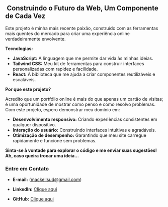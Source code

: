 ## ️ Construindo o Futuro da Web, Um Componente de Cada Vez

Este projeto é minha mais recente paixão, construído com as ferramentas mais quentes do mercado para criar uma experiência online verdadeiramente envolvente.

**Tecnologias:**

* **JavaScript:** A linguagem que me permite dar vida às minhas ideias.
* **Tailwind CSS:** Meu kit de ferramentas para construir interfaces personalizadas com rapidez e facilidade.
* **React:** A biblioteca que me ajuda a criar componentes reutilizáveis e escaláveis.

**Por que este projeto?**

Acredito que um portfólio online é mais do que apenas um cartão de visitas; é uma oportunidade de mostrar como penso e como resolvo problemas. Com este projeto, espero demonstrar meu domínio em:

* **Desenvolvimento responsivo:** Criando experiências consistentes em qualquer dispositivo.
* **Interação do usuário:** Construindo interfaces intuitivas e agradáveis.
* **Otimização de desempenho:** Garantindo que meu site carregue rapidamente e funcione sem problemas.

**Sinta-se à vontade para explorar o código e me enviar suas sugestões!**
**Ah, caso queira trocar uma ideia...**

###  Entre em Contato
* **E-mail:** (mackellsud@gmail.com)
* **LinkedIn:** [Clique aqui](https://www.linkedin.com/in/michael-santos-d/)  

* **GitHub:** [Clique aqui](https://github.com/michaelmdrs)
